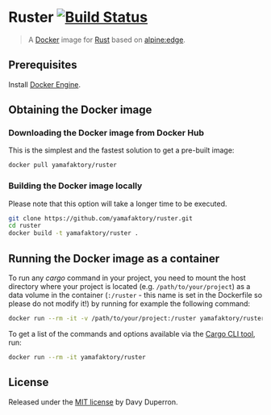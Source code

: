 # Ruster [![Build Status](https://travis-ci.org/yamafaktory/ruster.svg?branch=master)](https://travis-ci.org/yamafaktory/ruster)

> A [Docker](https://www.docker.com/) image for [Rust](https://www.rust-lang.org) based on [alpine:edge](https://hub.docker.com/_/alpine/).

## Prerequisites

Install [Docker Engine](https://docs.docker.com/engine/installation/).

## Obtaining the Docker image

### Downloading the Docker image from Docker Hub

This is the simplest and the fastest solution to get a pre-built image:

```bash
docker pull yamafaktory/ruster
```

### Building the Docker image locally

Please note that this option will take a longer time to be executed.

```bash
git clone https://github.com/yamafaktory/ruster.git
cd ruster
docker build -t yamafaktory/ruster .
```

## Running the Docker image as a container

To run any *cargo* command in your project, you need to mount the host directory where your project is located (e.g. `/path/to/your/project`) as a data volume in the container (`:/ruster` - this name is set in the Dockerfile so please do not modify it!) by running for example the following command:

```bash
docker run --rm -it -v /path/to/your/project:/ruster yamafaktory/ruster cargo run
```

To get a list of the commands and options available via the [Cargo CLI tool](http://doc.crates.io/index.html), run:

```bash
docker run --rm -it yamafaktory/ruster
```

## License

Released under the [MIT license](https://opensource.org/licenses/MIT) by Davy Duperron.
